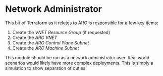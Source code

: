 # Network Administrator

This bit of Terraform as it relates to ARO is responsible for a few key items:

1. Create the *VNET Resource Group* (if requested)
2. Create the *ARO VNET*
3. Create the *ARO Control Plane Subnet*
4. Create the *ARO Machine Subnet*

This module should be run as a network administrator user.  Real world scenarios
would likely have more complex deployments.  This is simply a simulation to show
separation of duties.
